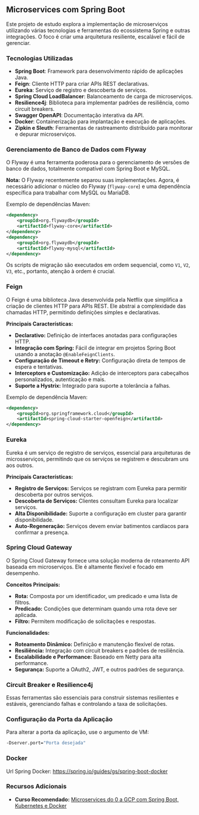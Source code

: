 ## Microservices com Spring Boot

Este projeto de estudo explora a implementação de microserviços utilizando várias tecnologias e ferramentas do ecossistema Spring e outras integrações. O foco é criar uma arquitetura resiliente, escalável e fácil de gerenciar.

### Tecnologias Utilizadas

- **Spring Boot**: Framework para desenvolvimento rápido de aplicações Java.
- **Feign**: Cliente HTTP para criar APIs REST declarativas.
- **Eureka**: Serviço de registro e descoberta de serviços.
- **Spring Cloud LoadBalancer**: Balanceamento de carga de microserviços.
- **Resilience4j**: Biblioteca para implementar padrões de resiliência, como circuit breakers.
- **Swagger OpenAPI**: Documentação interativa da API.
- **Docker**: Containerização para implantação e execução de aplicações.
- **Zipkin e Sleuth**: Ferramentas de rastreamento distribuído para monitorar e depurar microserviços.

### Gerenciamento de Banco de Dados com Flyway

O Flyway é uma ferramenta poderosa para o gerenciamento de versões de banco de dados, totalmente compatível com Spring Boot e MySQL. 

**Nota:** O Flyway recentemente separou suas implementações. Agora, é necessário adicionar o núcleo do Flyway (`flyway-core`) e uma dependência específica para trabalhar com MySQL ou MariaDB.

Exemplo de dependências Maven:

```xml
<dependency>
    <groupId>org.flywaydb</groupId>
    <artifactId>flyway-core</artifactId>
</dependency>
<dependency>
    <groupId>org.flywaydb</groupId>
    <artifactId>flyway-mysql</artifactId>
</dependency>
```

Os scripts de migração são executados em ordem sequencial, como `V1`, `V2`, `V3`, etc., portanto, atenção à ordem é crucial.

### Feign

O Feign é uma biblioteca Java desenvolvida pela Netflix que simplifica a criação de clientes HTTP para APIs REST. Ele abstrai a complexidade das chamadas HTTP, permitindo definições simples e declarativas.

**Principais Características:**
- **Declarativo:** Definição de interfaces anotadas para configurações HTTP.
- **Integração com Spring:** Fácil de integrar em projetos Spring Boot usando a anotação `@EnableFeignClients`.
- **Configuração de Timeout e Retry:** Configuração direta de tempos de espera e tentativas.
- **Interceptors e Customização:** Adição de interceptors para cabeçalhos personalizados, autenticação e mais.
- **Suporte a Hystrix:** Integrado para suporte a tolerância a falhas.

Exemplo de dependência Maven:

```xml
<dependency>
    <groupId>org.springframework.cloud</groupId>
    <artifactId>spring-cloud-starter-openfeign</artifactId>
</dependency>
```

### Eureka

Eureka é um serviço de registro de serviços, essencial para arquiteturas de microsserviços, permitindo que os serviços se registrem e descubram uns aos outros.

**Principais Características:**
- **Registro de Serviços:** Serviços se registram com Eureka para permitir descoberta por outros serviços.
- **Descoberta de Serviços:** Clientes consultam Eureka para localizar serviços.
- **Alta Disponibilidade:** Suporte a configuração em cluster para garantir disponibilidade.
- **Auto-Regeneração:** Serviços devem enviar batimentos cardíacos para confirmar a presença.

### Spring Cloud Gateway

O Spring Cloud Gateway fornece uma solução moderna de roteamento API baseada em microserviços. Ele é altamente flexível e focado em desempenho.

**Conceitos Principais:**
- **Rota:** Composta por um identificador, um predicado e uma lista de filtros.
- **Predicado:** Condições que determinam quando uma rota deve ser aplicada.
- **Filtro:** Permitem modificação de solicitações e respostas.

**Funcionalidades:**
- **Roteamento Dinâmico:** Definição e manutenção flexível de rotas.
- **Resiliência:** Integração com circuit breakers e padrões de resiliência.
- **Escalabilidade e Performance:** Baseado em Netty para alta performance.
- **Segurança:** Suporte a OAuth2, JWT, e outros padrões de segurança.

### Circuit Breaker e Resilience4j

Essas ferramentas são essenciais para construir sistemas resilientes e estáveis, gerenciando falhas e controlando a taxa de solicitações.

### Configuração da Porta da Aplicação

Para alterar a porta da aplicação, use o argumento de VM: 

```bash
-Dserver.port="Porta desejada"
```

### Docker

Url Spring Docker: https://spring.io/guides/gs/spring-boot-docker

### Recursos Adicionais

- **Curso Recomendado:** [Microservices do 0 a GCP com Spring Boot, Kubernetes e Docker](https://www.udemy.com/course/microservices-do-0-a-gcp-com-spring-boot-kubernetes-e-docker/learn/lecture/26012946#overview)
